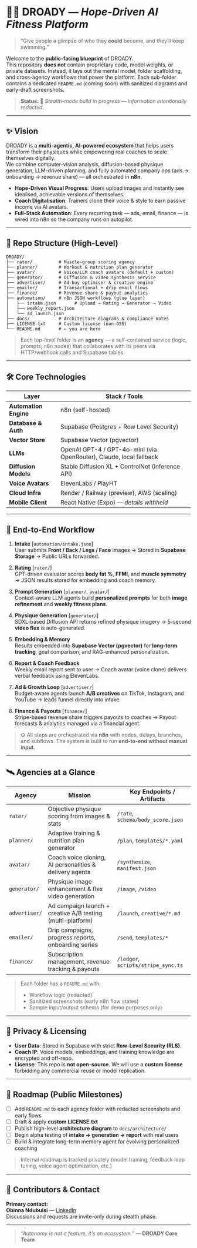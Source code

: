 # 🏃‍♀️ DROADY — *Hope-Driven AI Fitness Platform*

> “Give people a glimpse of who they **could** become, and they’ll keep swimming.”

Welcome to the **public-facing blueprint** of DROADY.  
This repository **does not** contain proprietary code, model weights, or private datasets. Instead, it lays out the mental model, folder scaffolding, and cross-agency workflows that power the platform. Each sub-folder contains a dedicated `README.md` (coming soon) with sanitized diagrams and early-draft screenshots.

> **Status:** 🚧 *Stealth-mode build in progress — information intentionally redacted.*

---

## ✨ Vision

DROADY is a **multi-agentic, AI-powered ecosystem** that helps users transform their physiques while empowering real coaches to scale themselves digitally.  
We combine computer-vision analysis, diffusion-based physique generation, LLM-driven planning, and fully automated company ops (ads → onboarding → revenue share) — all orchestrated in **n8n**.

- **Hope-Driven Visual Progress**: Users upload images and instantly see idealised, achievable versions of themselves.
- **Coach Digitalisation**: Trainers clone their voice & style to earn passive income via AI avatars.
- **Full-Stack Automation**: Every recurring task — ads, email, finance — is wired into n8n so the company runs on autopilot.

---

## 📂 Repo Structure (High-Level)

```text
DROADY/
├── rater/          # Muscle-group scoring agency
├── planner/        # Workout & nutrition plan generator
├── avatar/         # Voice/LLM coach avatars (default + custom)
├── generator/      # Diffusion & video synthesis service
├── advertiser/     # Ad-buy optimiser & creative engine
├── emailer/        # Transactional + drip email flows
├── finance/        # Revenue share & payout analytics
├── automation/     # n8n JSON workflows (glue layer)
│   ├── intake.json       # Upload → Rating → Generator → Video
│   ├── weekly_report.json
│   └── ad_launch.json
├── docs/           # Architecture diagrams & compliance notes
├── LICENSE.txt     # Custom license (non-OSS)
└── README.md       # ← you are here
```
> Each top-level folder is an **agency** — a self-contained service (logic, prompts, n8n nodes) that collaborates with its peers via HTTP/webhook calls and Supabase tables.

---

## 🛠️ Core Technologies

| Layer                | Stack / Tools                                                |
|----------------------|--------------------------------------------------------------|
| **Automation Engine**| n8n (self-hosted)                                            |
| **Database & Auth**  | Supabase (Postgres + Row Level Security)                     |
| **Vector Store**     | Supabase Vector (pgvector)                                   |
| **LLMs**             | OpenAI GPT-4 / GPT-4o-mini (via OpenRouter), Claude, local fallback |
| **Diffusion Models** | Stable Diffusion XL + ControlNet (inference API)             |
| **Voice Avatars**    | ElevenLabs / PlayHT                                          |
| **Cloud Infra**      | Render / Railway (preview), AWS (scaling)                    |
| **Mobile Client**    | React Native (Expo) — *details withheld*                     |

---

## 🔄 End-to-End Workflow

1. **Intake** [`automation/intake.json`]  
   User submits **Front / Back / Legs / Face** images → Stored in **Supabase Storage** → Public URLs forwarded.

2. **Rating** [`rater/`]  
   GPT-driven evaluator scores **body fat %**, **FFMI**, and **muscle symmetry** → JSON results stored for embedding and coach memory.

3. **Prompt Generation** [`planner/`, `avatar/`]  
   Context-aware LLM agents build **personalized prompts** for both **image refinement** and **weekly fitness plans**.

4. **Physique Generation** [`generator/`]  
   SDXL-based Diffusion API returns refined physique imagery → 5-second **video flex** is auto-generated.

5. **Embedding & Memory**  
   Results embedded into **Supabase Vector (pgvector)** for **long-term tracking**, goal comparison, and RAG-enhanced personalization.

6. **Report & Coach Feedback**  
   Weekly email report sent to user → Coach avatar (voice clone) delivers verbal feedback using ElevenLabs.

7. **Ad & Growth Loop** [`advertiser/`]  
   Budget-aware agents launch **A/B creatives** on TikTok, Instagram, and YouTube → leads funnel directly into intake.

8. **Finance & Payouts** [`finance/`]  
   Stripe-based revenue share triggers payouts to coaches → Payout forecasts & analytics managed via a financial agent.

> ⚙️ All steps are orchestrated via **n8n** with nodes, delays, branches, and subflows. The system is built to run **end-to-end without manual input**.

---

## 🛰️ Agencies at a Glance

| Agency        | Mission                                                   | Key Endpoints / Artifacts                   |
|---------------|-----------------------------------------------------------|---------------------------------------------|
| `rater/`      | Objective physique scoring from images & stats            | `/rate`, `schema/body_score.json`          |
| `planner/`    | Adaptive training & nutrition plan generator              | `/plan`, `templates/*.yaml`                |
| `avatar/`     | Coach voice cloning, AI personalities & delivery agents   | `/synthesize`, `manifest.json`             |
| `generator/`  | Physique image enhancement & flex video generation        | `/image`, `/video`                         |
| `advertiser/` | Ad campaign launch + creative A/B testing (multi-platform)| `/launch`, `creative/*.md`                 |
| `emailer/`    | Drip campaigns, progress reports, onboarding series       | `/send`, `templates/*`                     |
| `finance/`    | Subscription management, revenue tracking & payouts       | `/ledger`, `scripts/stripe_sync.ts`        |

> Each folder has a `README.md` with:  
> - Workflow logic (redacted)  
> - Sanitized screenshots (early n8n flow states)  
> - Sample input/output schema (for demo purposes only)

---

## 🔐 Privacy & Licensing

- **User Data**: Stored in Supabase with strict **Row-Level Security (RLS)**.
- **Coach IP**: Voice models, embeddings, and training knowledge are encrypted and off-repo.
- **License**: This repo is **not open-source**. We will use a **custom license** forbidding any commercial reuse or model replication.

---

## 🚧 Roadmap (Public Milestones)

- [ ] Add `README.md` to each agency folder with redacted screenshots and early flows  
- [ ] Draft & apply **custom LICENSE.txt**  
- [ ] Publish high-level **architecture diagram** to `docs/architecture/`  
- [ ] Begin alpha testing of **intake → generation → report** with real users  
- [ ] Build & integrate long-term memory agent for evolving personalized coaching

> Internal roadmap is tracked privately (model training, feedback loop tuning, voice agent optimization, etc.)

---

## 🤝 Contributors & Contact

**Primary contact:**  
**Obinna Ndubuisi** — [LinkedIn](https://linkedin.com/in/obinna-ndubuisi)  
Discussions and requests are invite-only during stealth phase.

---

> *“Autonomy is not a feature, it’s an ecosystem.”* — **DROADY Core Team**
